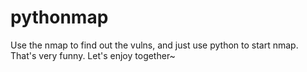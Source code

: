 # pythonmap
Use the nmap to find out the vulns, and just use python to start nmap. That's very funny. Let's enjoy together~
